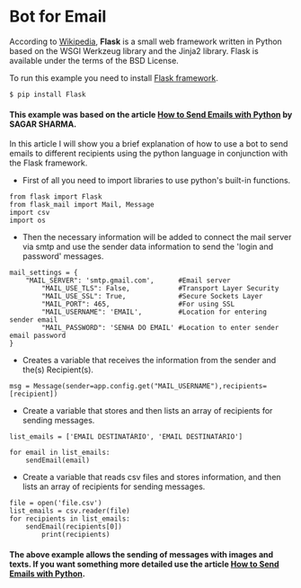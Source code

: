 # Bot for Email

According to [Wikipedia](https://pt.wikipedia.org/wiki/Flask_(framework_web)), **Flask** is a small web framework written in Python based on the WSGI Werkzeug library and the Jinja2 library. Flask is available under the terms of the BSD License.

To run this example you need to install [Flask framework](https://flask-ptbr.readthedocs.io/en/latest/installation.html).
```
$ pip install Flask
```
#### This example was based on the article [How to Send Emails with Python](https://medium.com/@sagarsharma4244/how-to-send-emails-using-python-4293dacc57d9) by SAGAR SHARMA.

In this article I will show you a brief explanation of how to use a bot to send emails to different recipients using the python language in conjunction with the Flask framework.

- First of all you need to import libraries to use python's built-in functions.

````
from flask import Flask
from flask_mail import Mail, Message
import csv
import os
````
- Then the necessary information will be added to connect the mail server via smtp and use the sender data information to send the 'login and password' messages.

```
mail_settings = {
    "MAIL_SERVER": 'smtp.gmail.com',      #Email server
        "MAIL_USE_TLS": False,            #Transport Layer Security
        "MAIL_USE_SSL": True,             #Secure Sockets Layer
        "MAIL_PORT": 465,                 #For using SSL
        "MAIL_USERNAME": 'EMAIL',         #Location for entering sender email
        "MAIL_PASSWORD": 'SENHA DO EMAIL' #Location to enter sender email password
}
```
- Creates a variable that receives the information from the sender and the(s) Recipient(s).
```
msg = Message(sender=app.config.get("MAIL_USERNAME"),recipients=[recipient])
```
- Create a variable that stores and then lists an array of recipients for sending messages.

```
list_emails = ['EMAIL DESTINATÁRIO', 'EMAIL DESTINATÁRIO']

for email in list_emails:
    sendEmail(email)
```
- Create a variable that reads csv files and stores information, and then lists an array of recipients for sending messages.

``` 
file = open('file.csv')
list_emails = csv.reader(file)
for recipients in list_emails:
    sendEmail(recipients[0])
        print(recipients)
```

#### The above example allows the sending of messages with images and texts. If you want something more detailed use the article [How to Send Emails with Python](https://medium.com/@sagarsharma4244/how-to-send-emails-using-python-4293dacc57d9).

